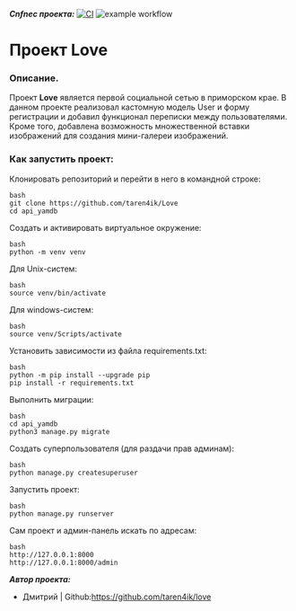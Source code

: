 ***Cnfnec проекта:***
[![CI](https://github.com/taren4ik//actions/workflows/love_workflow.yml/badge.svg?branch=master)](https://github.com/taren4ik/love/actions/workflows/love_workflow.yml)
![example workflow](https://github.com/taren4ik/love/actions/workflows/love_workflow.yml/badge.svg)



# Проект Love

### Описание. ###

Проект **Love**  является первой социальной сетью в приморском крае. 
В данном проекте реализовал кастомную модель User и форму регистрации и
добавил функционал переписки между пользователями. Кроме того, 
добавлена возможность множественной вставки изображений для создания
мини-галереи изображений.


### Как запустить проект:

Клонировать репозиторий и перейти в него в командной строке:

```
bash
git clone https://github.com/taren4ik/Love
cd api_yamdb
```

Cоздать и активировать виртуальное окружение:

```
bash
python -m venv venv
```

Для Unix-систем:
```
bash
source venv/bin/activate
```

Для windows-систем:
```
bash
source venv/Scripts/activate
```

Установить зависимости из файла requirements.txt:

```
bash
python -m pip install --upgrade pip
pip install -r requirements.txt
```

Выполнить миграции:

```
bash
cd api_yamdb
python3 manage.py migrate
```

Создать суперпользователя (для раздачи прав админам):

```
bash
python manage.py createsuperuser
```

Запустить проект:

```
bash
python manage.py runserver
```

Сам проект и админ-панель искать по адресам:
```
bash
http://127.0.0.1:8000
http://127.0.0.1:8000/admin
```

***Автор проекта:***
* Дмитрий  | Github:https://github.com/taren4ik/love
